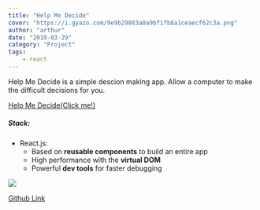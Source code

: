 ```yaml
---
title: "Help Me Decide"
cover: "https://i.gyazo.com/9e9b29883a0a9bf1fb8a1ceaecf62c3a.png"
author: "arthur"
date: "2019-03-29"
category: "Project"
tags:
    - react
---
```



Help Me Decide is a simple descion making app. Allow a computer to make
the difficult decisions for you.

[Help Me Decide(Click me!)](https://help-me-decide.netlify.com/)

##### Stack:
- React.js:
    - Based on **reusable components** to build an entire app
    - High performance with the **virtual DOM**
    - Powerful **dev tools** for faster debugging
    
<img src="https://media.giphy.com/media/ZClPW4S2PljVwdEUfu/giphy.gif"/>

[Github Link](https://github.com/rushman7/HelpMeDecide)